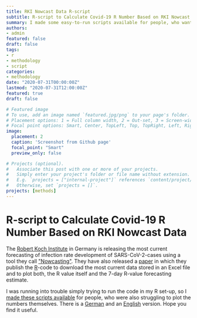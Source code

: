 ```yaml
---
title: RKI Nowcast Data R-script
subtitle: R-script to Calculate Covid-19 R Number Based on RKI Nowcast Data
summary: I made some easy-to-run scripts available for people, who want to plot the latest RKI-Nowcast R-estimates themselves. There is a German and an English version.
authors:
- admin
featured: false
draft: false
tags:
- r
- methodology
- script
categories:
- methodology
date: "2020-07-31T00:00:00Z"
lastmod: "2020-07-31T12:00:00Z"
featured: true
draft: false

# Featured image
# To use, add an image named `featured.jpg/png` to your page's folder.
# Placement options: 1 = Full column width, 2 = Out-set, 3 = Screen-width
# Focal point options: Smart, Center, TopLeft, Top, TopRight, Left, Right, BottomLeft, Bottom, BottomRight
image:
  placement: 2
  caption: 'Screenshot from Github page'
  focal_point: "Smart"
  preview_only: false

# Projects (optional).
#   Associate this post with one or more of your projects.
#   Simply enter your project's folder or file name without extension.
#   E.g. `projects = ["internal-project"]` references `content/project/deep-learning/index.md`.
#   Otherwise, set `projects = []`.
projects: [methods]
---
```


# R-script to Calculate Covid-19 R Number Based on RKI Nowcast Data
The [Robert Koch Institute](https://www.rki.de) in Germany is releasing the most current forecasting of infection rate development of SARS-CoV-2-cases using a tool they call ["Nowcasting"](https://www.rki.de/DE/Content/InfAZ/N/Neuartiges_Coronavirus/Projekte_RKI/Nowcasting.html). They have also released a [paper](https://www.rki.de/DE/Content/InfAZ/N/Neuartiges_Coronavirus/Projekte_RKI/R-Wert-Erlaeuterung.pdf?__blob=publicationFile) in which they publish the [R](https://www.r-project.org/)-code to download the most current data stored in an Excel file and to plot both, the R value itself and the 7-day R-value forecasting estimate.

I was running into trouble simply trying to run the code in my R set-up, so I [made these scripts available](https://github.com/jrennstich/Nowcast_RKI/) for people, who were also struggling to plot the numbers themselves. There is a [German](https://github.com/jrennstich/Nowcast_RKI/blob/master/RKI_R_Nowcast_Script_DE.R) and an [English](https://github.com/jrennstich/Nowcast_RKI/blob/master/RKI_R_Nowcast_Script_EN.R) version. Hope you find it useful.
